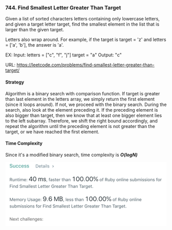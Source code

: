 ### 744. Find Smallest Letter Greater Than Target
Given a list of sorted characters letters containing only lowercase letters, and given a target letter target, find the smallest element in the list that is larger than the given target.

Letters also wrap around. For example, if the target is target = 'z' and letters = ['a', 'b'], the answer is 'a'.

EX: Input:
letters = ["c", "f", "j"]
target = "a"
Output: "c"

URL: https://leetcode.com/problems/find-smallest-letter-greater-than-target/

#### Strategy
Algorithm is a binary search with comparison function. If target is greater than last element in the letters array, we simply return the first element (since it loops around). If not, we proceed with the binary search. During the search, also look at the element preceding it. If the preceding element is also bigger than target, then we know that at least one bigger element lies to the left subarray. Therefore, we shift the right bound accordingly, and repeat the algorithm until the preceding element is not greater than the target, or we have reached the first element. 

#### Time Complexity
Since it's a modified binary search, time complexity is ***O(logN)***

![img](./assets/smallestLetterGreaterTarget.png "Logo Title Text 1")